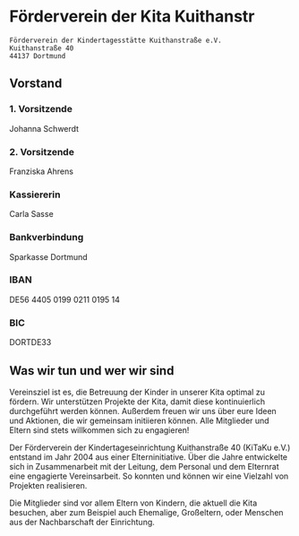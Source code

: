 # Förderverein der Kita Kuithanstr
    Förderverein der Kindertagesstätte Kuithanstraße e.V.
    Kuithanstraße 40
    44137 Dortmund

## Vorstand
### 1. Vorsitzende
Johanna Schwerdt
### 2. Vorsitzende
Franziska Ahrens
### Kassiererin
Carla Sasse

### Bankverbindung
Sparkasse Dortmund
### IBAN 
DE56 4405 0199 0211 0195 14
### BIC 
DORTDE33

## Was wir tun und wer wir sind
Vereinsziel ist es, die Betreuung der Kinder in unserer Kita optimal zu fördern. Wir unterstützen Projekte der Kita, damit diese kontinuierlich durchgeführt werden können. Außerdem freuen wir uns über eure Ideen und Aktionen, die wir gemeinsam initiieren können. Alle Mitglieder und Eltern sind stets willkommen sich zu engagieren!

Der Förderverein der Kindertageseinrichtung Kuithanstraße 40 (KiTaKu e.V.) entstand im Jahr 2004 aus einer Elterninitiative. Über die Jahre entwickelte sich in Zusammenarbeit mit der Leitung, dem Personal und dem Elternrat eine engagierte Vereinsarbeit. So konnten und können wir eine Vielzahl von Projekten realisieren.

Die Mitglieder sind vor allem Eltern von Kindern, die aktuell die Kita besuchen, aber zum Beispiel auch Ehemalige, Großeltern, oder Menschen aus der Nachbarschaft der Einrichtung.